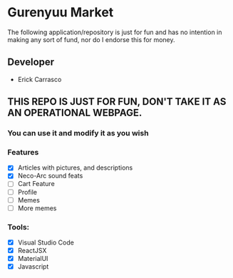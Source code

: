 # Gurenyuu Market
The following application/repository is just for fun and has no intention in making any sort of fund, nor do I endorse this for money.

## Developer

- Erick Carrasco


## THIS REPO IS JUST FOR FUN, DON'T TAKE IT AS AN OPERATIONAL WEBPAGE.
### You can use it and modify it as you wish

### Features
-   [x] Articles with pictures, and descriptions
-   [x] Neco-Arc sound feats
-   [ ] Cart Feature
-   [ ] Profile
-   [ ] Memes
-   [ ] More memes

### Tools:

- [x] Visual Studio Code
- [x] ReactJSX
- [x] MaterialUI
- [x] Javascript

